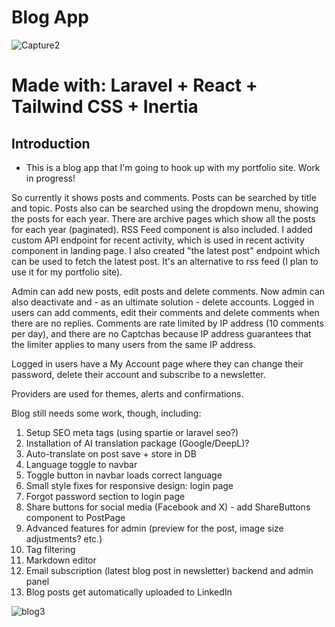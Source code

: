 # Blog App

![Capture2](https://github.com/user-attachments/assets/d7b27022-45c0-47f7-b1b8-70adfe710f4f)

# Made with: Laravel + React + Tailwind CSS + Inertia

## Introduction

- This is a blog app that I'm going to hook up with my portfolio site. Work in progress!

So currently it shows posts and comments. Posts can be searched by title and topic. Posts also can be searched using the dropdown menu, showing the posts for each year. There are archive pages which show all the posts for each year (paginated). RSS Feed component is also included. I added custom API endpoint for recent activity, which is used in recent activity component in landing page. I also created "the latest post" endpoint which can be used to fetch the latest post. It's an alternative to rss feed (I plan to use it for my portfolio site).

Admin can add new posts, edit posts and delete comments. Now admin can also deactivate and - as an ultimate solution - delete accounts. Logged in users can add comments, edit their comments and delete comments when there are no replies. Comments are rate limited by IP address (10 comments per day), and there are no Captchas because IP address guarantees that the limiter applies to many users from the same IP address.

Logged in users have a My Account page where they can change their password, delete their account and subscribe to a newsletter.

Providers are used for themes, alerts and confirmations.

Blog still needs some work, though, including:

1. Setup SEO meta tags (using spartie or laravel seo?)
2. Installation of AI translation package (Google/DeepL)?
3. Auto-translate on post save + store in DB
4. Language toggle to navbar
5. Toggle button in navbar loads correct language
6. Small style fixes for responsive design: login page
7. Forgot password section to login page
8. Share buttons for social media (Facebook and X) - add ShareButtons component to PostPage
9. Advanced features for admin (preview for the post, image size adjustments? etc.)
10. Tag filtering
11. Markdown editor
12. Email subscription (latest blog post in newsletter) backend and admin panel
13. Blog posts get automatically uploaded to LinkedIn

![blog3](https://github.com/user-attachments/assets/9b47ad5c-13f9-4858-9291-1eb1d2397d96)
